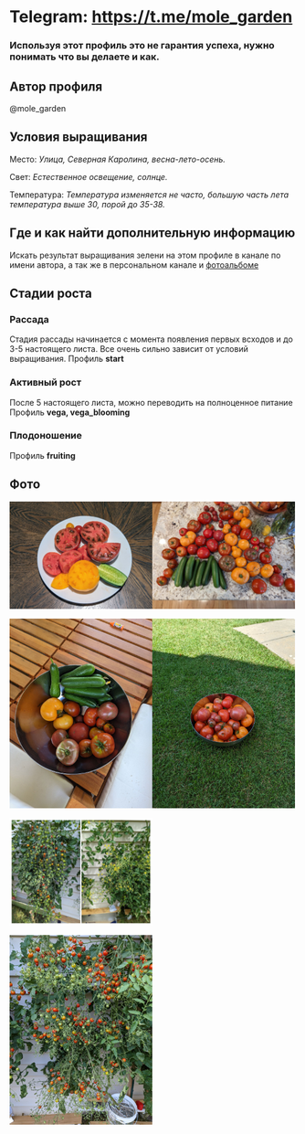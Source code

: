 # Telegram: https://t.me/mole_garden

### Используя этот профиль это не гарантия успеха, нужно понимать что вы делаете и как.

## Автор профиля
@mole_garden


## Условия выращивания
Место: *Улица, Северная Каролина, весна-лето-осень.*

Свет: *Естественное освещение, солнце.*

Температура: *Температура изменяется не часто, большую часть лета температура выше 30, порой до 35-38.*

## Где и как найти дополнительную информацию

Искать результат выращивания зелени на этом профиле в канале по имени автора, а так же в персональном канале и [фотоальбоме](https://photos.app.goo.gl/V4bhtaWEnkZAifoWA)

## Стадии роста

### Рассада
Стадия рассады начинается с момента появления первых всходов и до 3-5 настоящего листа. Все очень сильно зависит от условий выращивания.
Профиль **start**

### Активный рост
После 5 настоящего листа, можно переводить на полноценное питание
Профиль **vega, vega_blooming**

### Плодоношение
Профиль **fruiting**


## Фото
<a href="img/t1.jpg"><img src="img/t1.jpg" width="250"><a href="img/t3.jpg"><img src="img/t3.jpg" width="250"></a>

</a><a href="img/t2.jpg"><img src="img/t2.jpg" width="250"></a><a href="img/t4.jpg"><img src="img/t4.jpg" width="250"></a>

<a href="img/t5.jpg"><img src="img/t5.jpg" width="250"></a>

<a href="img/t6.jpg"><img src="img/t6.jpg" width="250"></a>
